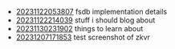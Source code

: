 - [20231122053807](/zet/20231122053807/README.md) fsdb implementation details
- [20231122214039](/zet/20231122214039/README.md) stuff i should blog about
- [20231130231902](/zet/20231130231902/README.md) things to learn about
- [20231207171853](/zet/20231207171853/README.md) test screenshot of zkvr
